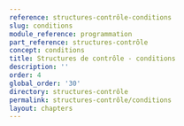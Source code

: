 ```yaml
---
reference: structures-contrôle-conditions
slug: conditions
module_reference: programmation
part_reference: structures-contrôle
concept: conditions
title: Structures de contrôle - conditions
description: ''
order: 4
global_order: '30'
directory: structures-contrôle
permalink: structures-contrôle/conditions
layout: chapters
---
```

